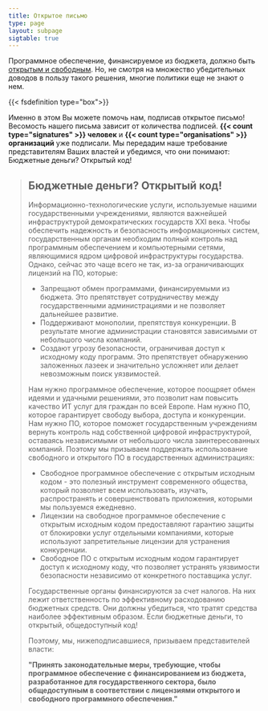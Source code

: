 ```yaml
---
title: Открытое письмо
type: page
layout: subpage
sigtable: true
---
```


Программное обеспечение, финансируемое из бюджета, должно быть [открытым и свободным][fs]. Но, не смотря на множество убедительных доводов в пользу такого решения, многие политики еще не знают о нем.

{{< fsdefinition type="box">}}

Именно в этом Вы можете помочь нам, подписав открытое письмо! Весомость нашего письма зависит от количества подписей. **{{< count type="signatures" >}} человек** и **{{< count type="organisations" >}} организаций** уже подписали. Мы передадим наше требование представителям Ваших властей и убедимся, что они понимают: Бюджетные деньги? Открытый код!

> ## Бюджетные деньги? Открытый код!
> 
> Информационно-технологические услуги, используемые нашими государственными учреждениями, являются важнейшей инфраструктурой демократических государств XXI века. Чтобы обеспечить надежность и безопасность информационных систем, государственным органам необходим полный контроль над программным обеспечением и компьютерными сетями, являющимися ядром цифровой инфраструктуры государства. Однако, сейчас это чаще всего не так, из-за ограничивающих лицензий на ПО, которые:
> 
> * Запрещают обмен программами, финансируемыми из бюджета. Это препятствует сотрудничеству между государственными администрациями и не позволяет дальнейшее развитие.
> * Поддерживают монополии, препятствуя конкуренции. В результате многие администрации становятся зависимыми от небольшого числа компаний.
> * Создают угрозу безопасности, ограничивая доступ к исходному коду программ. Это препятствует обнаружению заложенных лазеек и значительно усложняет или делает невозможным поиск уязвимостей.
> 
> Нам нужно программное обеспечение, которое поощряет обмен идеями и удачными решениями, это позволит нам повысить качество ИТ услуг для граждан по всей Европе. Нам нужно ПО, которое гарантирует свободу выбора, доступа и конкуренции. Нам нужно ПО, которое поможет государственным учреждениям вернуть контроль над собственной цифровой инфраструктурой, оставаясь независимыми от небольшого числа заинтересованных компаний. Поэтому мы призываем поддержать использование свободного и открытого ПО в государственных администрациях:
> 
> * Свободное программное обеспечение с открытым исходным кодом  - это полезный инструмент современного общества, который позволяет всем использовать, изучать, распространять и совершенствовать приложения, которыми мы пользуемся ежедневно.
> *  Лицензии на cвободное программное обеспечение с открытым исходным кодом предоставляют гарантию защиты от блокировки услуг отдельными компаниями, которые используют запретительные лицензии для устранения конкуренции.
> * Свободное ПО с открытым исходным кодом гарантирует доступ к исходному коду, что позволяет устранять уязвимости безопасности независимо от конкретного поставщика услуг.
> 
> Государственные органы финансируются за счет налогов. На них лежит ответственность по эффективному расходованию бюджетных средств. Они должны убедиться, что тратят средства наиболее эффективным образом. Если бюджетные деньги, то открытый, общедоступный код!
> 
> Поэтому, мы, нижеподписавшиеся, призываем представителей власти:
> 
> **"Принять законодательные меры, требующие, чтобы программное обеспечение с финансированием из бюджета, разработанное для государственного сектора, было общедоступным в соответствии с лицензиями открытого и свободного программного обеспечения."**

[fs]: https://fsfe.org/freesoftware/basics/summary.html "Свободное программное обеспечение дает право каждому использовать, изучать, распространять и совершенствовать программное обеспечение. Это право помогает поддерживать другие фундаментальные свободы, такие как свобода слова, прессы и неприкосновенность частной жизни."
